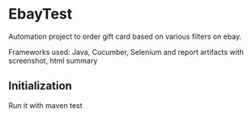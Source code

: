 # EbayTest 
Automation project to order gift card based on various filters on ebay.

Frameworks used: Java, Cucumber, Selenium and report artifacts with screenshot, html summary

## Initialization
Run it with maven test
